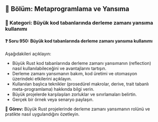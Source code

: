 ## 📘 Bölüm: Metaprogramlama ve Yansıma
### 🔹 Kategori: Büyük kod tabanlarında derleme zamanı yansıma kullanımı
#### ❓ Soru 950: Büyük kod tabanlarında derleme zamanı yansıma kullanımı

Aşağıdakileri açıklayın:

- Büyük Rust kod tabanlarında derleme zamanı yansımanın (reflection) nasıl kullanılabileceğini ve avantajlarını tartışın.
- Derleme zamanı yansımanın bakım, kod üretimi ve otomasyon üzerindeki etkilerini açıklayın.
- Kullanılan başlıca teknikler (prosedürel makrolar, derive, trait tabanlı meta-programlama) hakkında bilgi verin.
- Büyük projelerde karşılaşılan zorluklar ve sınırlamaları belirtin.
- Gerçek bir örnek veya senaryo paylaşın.

🔧 **Görev:** Büyük Rust projelerinde derleme zamanı yansımanın rolünü ve pratikte nasıl uygulandığını özetleyin.
